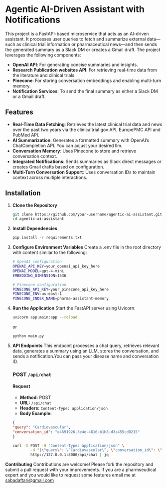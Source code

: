 # Agentic AI-Driven Assistant with Notifications

This project is a FastAPI-based microservice that acts as an AI-driven assistant. It processes user queries to fetch and summarize external data—such as clinical trial information or pharmaceutical news—and then sends the generated summary as a Slack DM or creates a Gmail draft. The project leverages the following components:

- **OpenAI API**: For generating concise summaries and insights.
- **Research Publication websites API**: For retrieving real-time data from the literature and clinical trials.
- **Pinecone**: For storing conversation embeddings and enabling multi-turn memory.
- **Notification Services**: To send the final summary as either a Slack DM or a Gmail draft.

## Features

- **Real-Time Data Fetching**: Retrieves the latest clinical trial data and news over the past two years via the clinicaltrial.gov API, EuropePMC API and PubMed API.
- **AI Summarization**: Generates a formatted summary with OpenAI’s ChatCompletion API. You can adjust your desired llm.
- **Conversation Memory**: Uses Pinecone to store and retrieve conversation context.
- **Integrated Notifications**: Sends summaries as Slack direct messages or creates Gmail drafts based on configuration.
- **Multi-Turn Conversation Support**: Uses conversation IDs to maintain context across multiple interactions.

## Installation

1. **Clone the Repository**

   ```bash
   git clone https://github.com/your-username/agentic-ai-assistant.git
   cd agentic-ai-assistant

2. **Install Dependencies**

    ```bash
    pip install -r requirements.txt

3. **Configure Environment Variables**
    Create a .env file in the root directory with content similar to the following:

    ```bash
    # OpenAI configuration
    OPENAI_API_KEY=your_openai_api_key_here
    OPENAI_MODEL=gpt-4-mini
    EMBEDDING_DIMENSION=1536

    # Pinecone configuration
    PINECONE_API_KEY=your_pinecone_api_key_here
    PINECONE_ENV=us-east-1
    PINECONE_INDEX_NAME=pharma-assistant-memory
    
4. **Run the Application**
    Start the FastAPI server using Uvicorn:

    ```bash
    uvicorn app.main:app --reload
    ```
    or 
    ```bash
    python main.py

5. **API Endpoints**
    This endpoint processes a chat query, retrieves relevant data, generates a summary using an LLM, stores the conversation, and sends a notification.You can pass your disease name and conversation ID.

    ### POST `/api/chat`

    #### Request

    - **Method:** POST
    - **URL:** `/api/chat`
    - **Headers:** `Content-Type: application/json`
    - **Body Example:**

    ```json
    {
    "query": "Cardiovascular",
    "conversation_id": "e4691926-3e4e-4816-b1b8-d3a455cd0215"
    }
    ```
    ```bash
    curl -X POST -H "Content-Type: application/json" \
            -d "{\"query\": \”Cardiovascular\”, \"conversation_id\": \"e4691926-3e4e-4816-b1b8-d3a455cd0215\"}" \
            http://127.0.0.1:8000/api/chat | jq

**Contributing**
Contributions are welcome! Please fork the repository and submit a pull request with your improvements.
If you are a pharmseudical expert and you would like to request some features email me at sabadaftari@gmail.com
